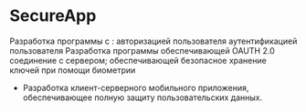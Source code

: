 # SecureApp
Разработка программы с :
авторизацией пользователя
аутентификацией пользователя
Разработка программы 
 обеспечивающей OAUTH 2.0 соединение с сервером;
обеспечивающей безопасное хранение ключей при помощи биометрии
* Разработка клиент-серверного мобильного приложения, обеспечивающее полную защиту пользовательских данных.
